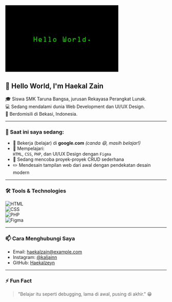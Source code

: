 <img src="img/download.jpg" alt="Banner Haekal Zain" width="70%"/>

## 👋 Hello World, I'm Haekal Zain

🎓 Siswa SMK Taruna Bangsa, jurusan Rekayasa Perangkat Lunak.  
💻 Sedang mendalami dunia Web Development dan UI/UX Design.  
📍 Berdomisili di Bekasi, Indonesia.

---

### 💼 Saat ini saya sedang:
- 🔭 Bekerja (belajar) di **google.com** _(canda 😄, masih belajar!)_
- 🌱 Mempelajari:  
  `HTML`, `CSS`, `PHP`, dan UI/UX Design dengan `Figma`
- 🔧 Sedang mencoba proyek-proyek CRUD sederhana
- ✏️ Mendesain tampilan web dari awal dengan pendekatan desain modern

---

### 🛠️ Tools & Technologies
![HTML](https://img.shields.io/badge/-HTML5-E34F26?logo=html5&logoColor=white&style=flat)  
![CSS](https://img.shields.io/badge/-CSS3-1572B6?logo=css3&logoColor=white&style=flat)  
![PHP](https://img.shields.io/badge/-PHP-777BB4?logo=php&logoColor=white&style=flat)  
![Figma](https://img.shields.io/badge/-Figma-F24E1E?logo=figma&logoColor=white&style=flat)

---

### 📫 Cara Menghubungi Saya
- Email: haekalzain@example.com
- Instagram: [@kaljainn](https://www.instagram.com/kaljainn?igsh=MWV4eHNxeGl5dG96Zw==)
- GitHub: [Haekalzeyn](https://github.com/Haekalzeyn)

---

### ⚡ Fun Fact
> "Belajar itu seperti debugging, lama di awal, pusing di akhir." 😁

